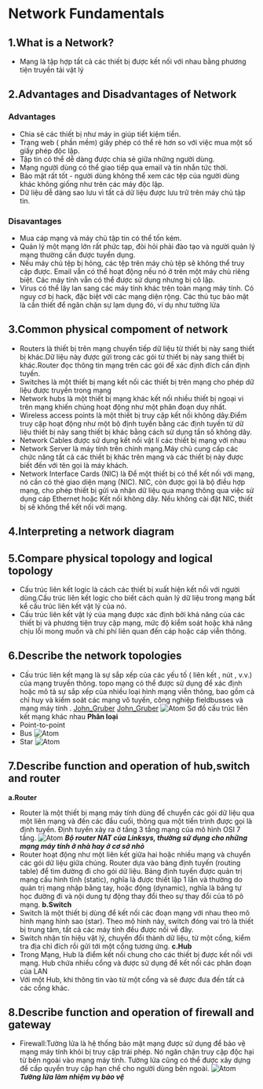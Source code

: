 


# Network Fundamentals
## 1.What is a Network?
- Mạng là tập hợp tất cả các thiết bị được kết nối với nhau bằng phương tiện truyền tải vật lý
## 2.Advantages and Disadvantages of Network 
### Advantages 
- Chia sẻ các thiết bị như máy in giúp tiết kiệm tiền.
- Trang web ( phần mềm) giấy phép có thể rẻ hơn so với việc mua một số giấy phép độc lập.
- Tập tin có thể dễ dàng được chia sẻ giữa những người dùng.
- Mạng người dùng có thể giao tiếp qua email và tin nhắn tức thời.
- Bảo mật rất tốt - người dùng không thể xem các tệp của người dùng khác không giống như trên các máy độc lập.
- Dữ liệu dễ dàng sao lưu vì tất cả dữ liệu được lưu trữ trên máy chủ tập tin.
### Disavantages 
- Mua cáp mạng và máy chủ tập tin có thể tốn kém.
 - Quản lý một mạng lớn rất phức tạp, đòi hỏi phải đào tạo và người quản lý mạng thường cần được tuyển dụng.
- Nếu máy chủ tệp bị hỏng, các tệp trên máy chủ tệp sẽ không thể truy cập được. Email vẫn có thể hoạt động nếu nó ở trên một máy chủ riêng biệt. Các máy tính vẫn có thể được sử dụng nhưng bị cô lập.
- Virus có thể lây lan sang các máy tính khác trên toàn mạng máy tính.
Có nguy cơ bị hack, đặc biệt với các mạng diện rộng. Các thủ tục bảo mật là cần thiết để ngăn chặn sự lạm dụng đó, ví dụ như tường lửa
## 3.Common physical compoment of network
- Routers là thiết bị trên mạng chuyển tiếp dữ liệu từ thiết bị này sang thiết bị khác.Dữ liệu này được gửi trong các gói từ thiết bị này sang thiết bị khác.Router đọc thông tin  mạng trên các gói để xác định đích cần định tuyến.
- Switches là một thiết bị mạng kết nối các thiết bị trên mạng cho phép dữ liệu được truyền trong mạng 
- Network hubs là một thiết bị mạng khác kết nối nhiều thiết bị ngoại vi trên mạng khiến chúng hoạt động như một phân đoạn duy nhất.
- Wireless access points là một thiết bị truy cập kết nối không dây.Điểm truy cập hoạt động như một bộ định tuyến bằng các định tuyến từ dữ liệu thiết bị này sang thiết bị khác bằng cách sử dụng tần số không dây.
- Network Cables được sử dụng kết nối vật lí các thiết bị mạng với nhau 
- Network Server là máy tính trên chính mạng.Máy chủ cung cấp các chức năng tất cả các thiết bị khác trên mạng và các thiết bị này được biết đến với tên gọi là máy khách.
- Network Interface Cards (NIC) là Để một thiết bị có thể kết nối với mạng, nó cần có thẻ giao diện mạng (NIC). NIC, còn được gọi là bộ điều hợp mạng, cho phép thiết bị gửi và nhận dữ liệu qua mạng thông qua việc sử dụng cáp Ethernet hoặc Kết nối không dây. 
Nếu không cài đặt NIC, thiết bị sẽ không thể kết nối với mạng.
## 4.Interpreting a network diagram


## 5.Compare physical topology and logical topology
- Cấu trúc liên kết logic là cách các thiết bị xuất hiện kết nối với người dùng.Cấu trúc liên kết logic cho biết cách quản lý dữ liệu trong mạng bất kể cấu trúc liên kết vật lý của nó.
- Cấu trúc liên kết vật lý của mạng được xác định bởi khả năng của các thiết bị và phương tiện truy cập mạng, mức độ kiểm soát hoặc khả năng chịu lỗi mong muốn và chi phí liên quan đến cáp hoặc cáp viễn thông.
## 6.Describe the network topologies
- Cấu trúc liên kết mạng là sự sắp xếp của các yếu tố ( liên kết , nút , v.v.) của mạng truyền thông.  topo mạng có thể được sử dụng để xác định hoặc mô tả sự sắp xếp của nhiều loại hình mạng viễn thông, bao gồm cả chỉ huy và kiểm soát các mạng vô tuyến,  công nghiệp fieldbusses và mạng máy tính .
[John_Gruber](https://en.wikipedia.org/wiki/John_Gruber)
[John_Gruber](https://en.wikipedia.org/wiki/John_Gruber "Markdown Creator")
![Atom](https://upload.wikimedia.org/wikipedia/commons/9/96/NetworkTopologies.png) 
Sơ đồ cấu trúc liên kết mạng khác nhau 
**Phân loại**
- Point-to-point
- Bus 
![Atom](https://upload.wikimedia.org/wikipedia/commons/thumb/4/47/BusNetwork.svg/527px-BusNetwork.svg.png) 
- Star
![Atom](https://upload.wikimedia.org/wikipedia/commons/thumb/d/d0/StarNetwork.svg/800px-StarNetwork.svg.png) 
## 7.Describe function and operation of hub,switch and router 
**a.Router**
- Router là một thiết bị mạng máy tính dùng để chuyển các gói dữ liệu qua một liên mạng và đến các đầu cuối, thông qua một tiến trình được gọi là định tuyến. Định tuyến xảy ra ở tầng 3 tầng mạng của mô hình OSI 7 tầng.
 ![Atom](https://upload.wikimedia.org/wikipedia/commons/9/9a/Linksys_BEFSR41_Router_20040321.jpg )   ***Bộ router NAT của Linksys, thường sử dụng cho những mạng máy tính ở nhà hay ở cơ sở nhỏ***
- Router hoạt động như một liên kết giữa hai hoặc nhiều mạng và chuyển các gói dữ liệu giữa chúng. Router dựa vào bảng định tuyến (routing table) để tìm đường đi cho gói dữ liệu. Bảng định tuyến được quản trị mạng cấu hình tĩnh (static), nghĩa là được thiết lập 1 lần và thường do quản trị mạng nhập bằng tay, hoặc động (dynamic), nghĩa là bảng tự học đường đi và nội dung tự động thay đổi theo sự thay đổi của tô pô mạng.
**b.Switch**
- Switch là một thiết bị dùng để kết nối các đoạn mạng với nhau theo mô hình mạng hình sao (star). Theo mô hình này, switch đóng vai trò là thiết bị trung tâm, tất cả các máy tính đều được nối về đây.
- Switch nhận tín hiệu vật lý, chuyển đổi thành dữ liệu, từ một cổng, kiểm tra địa chỉ đích rồi gửi tới một cổng tương ứng.
**c.Hub**
- Trong Mạng, Hub là điểm kết nối chung cho các thiết bị được kết nối với mạng. Hub chứa nhiều cổng và được sử dụng để kết nối các phân đoạn của LAN
-  Với một Hub, khi thông tin vào từ một cổng và sẽ được đưa đến tất cả các cổng khác.
 ## 8.Describe function and operation of firewall and gateway 
- Firewall:Tường lửa là hệ thống bảo mật mạng được sử dụng để bảo vệ mạng máy tính khỏi bị truy cập trái phép. Nó ngăn chặn truy cập độc hại từ bên ngoài vào mạng máy tính. Tường lửa cũng có thể được xây dựng để cấp quyền truy cập hạn chế cho người dùng bên ngoài.
 ![Atom](https://upload.wikimedia.org/wikipedia/commons/5/5b/Firewall.png ) ***Tường lửa làm nhiệm vụ bảo vệ***




 




